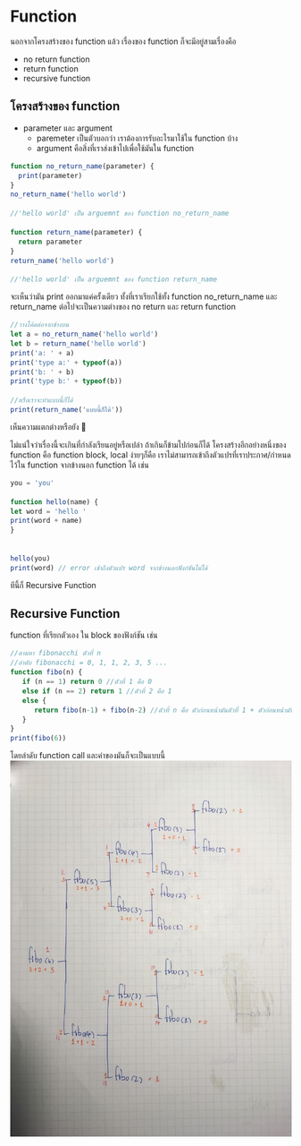 # Function
นอกจากโครงสร้างของ function แล้ว เรื่องของ function ก็จะมีอยู่สามเรื่องคือ 
* no return function
* return function
* recursive function 

## โครงสร้างของ function

* parameter และ argument
    * paremeter เป็นตัวบอกว่า เราต้องการรับอะไรมาใช้ใน function บ้าง
    * argument คือสิ่งที่เราส่งเข้าไปเพื่อใช้มันใน function 

```javascript
function no_return_name(parameter) {
  print(parameter)
}
no_return_name('hello world')

//'hello world' เป็น arguemnt ของ function no_return_name

function return_name(parameter) {
  return parameter 
}
return_name('hello world')

//'hello world' เป็น arguemnt ของ function return_name
```
จะเห็นว่ามัน print ออกมาแค่ครั้งเดียว ทั้งที่เราเรียกใช้ทั้ง function no_return_name และ return_name
ต่อไปจะเป็นความต่างของ no return และ return function 
```javascript
//วางโค้ดต่อจากข้างบน
let a = no_return_name('hello world')
let b = return_name('hello world')
print('a: ' + a)
print('type a:' + typeof(a))
print('b: ' + b)
print('type b:' + typeof(b))

//หรือเราจะทำแบบนี้ก็ได้ 
print(return_name('แบบนี้ก็ได้'))
```
เห็นความแตกต่างหรือยัง 🙂

ไม่แน่ใจว่าเรื่องนี้จะเกินที่กำลังเรียนอยู่หรือเปล่า ถ้าเกินก็ข้ามไปก่อนก็ได้ 
โครงสร้างอีกอย่างหนึ่งของ function คือ function block, local ง่ายๆก็คือ เราไม่สามารถเข้าถึงตัวแปรที่เราประกาศ/กำหนดไว้ใน function จากข้างนอก function ได้ เช่น
```javascript
you = 'you'

function hello(name) {
let word = 'hello '
print(word + name)
}


hello(you)
print(word) // error เข้าถึงตัวแปร word จากข้างนอกฟังก์ชันไม่ได้
```

ทีนี้ก็ Recursive Function
## Recursive Function 
function ที่เรียกตัวเอง ใน block ของฟังก์ชัน เช่น
```javascript
//ตามหา fibonacchi ตัวที่ n
//ลำดับ fibonacchi = 0, 1, 1, 2, 3, 5 ...
function fibo(n) {
   if (n == 1) return 0 //ตัวที่ 1 คือ 0
   else if (n == 2) return 1 //ตัวที่ 2 คือ 1
   else {
      return fibo(n-1) + fibo(n-2) //ตัวที่ n คือ ตัวก่อนหน้ามันตัวที่ 1 + ตัวก่อนหน้ามันตัวที่ 2 
   }
}
print(fibo(6))

```
โดยลำดับ function call และค่าของมันก็จะเป็นแบบนี้
![recursive_fibo](recursive_fibo.jpg)
